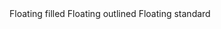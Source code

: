 <div id="exampleWrapper" class="grid gap-6 items-end w-full md:grid-cols-3">
    <FloatingLabelInput style="filled" id="floating_filled" type="text">
        Floating filled
    </FloatingLabelInput>
    <FloatingLabelInput style="outlined" id="floating_outlined" type="text">
        Floating outlined
    </FloatingLabelInput>
    <FloatingLabelInput id="floating_standard" type="text" label="Floating standard">
        Floating standard
    </FloatingLabelInput>
</div>